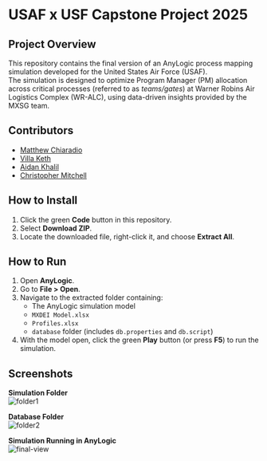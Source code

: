 # USAF x USF Capstone Project 2025

## Project Overview
This repository contains the final version of an AnyLogic process mapping simulation developed for the United States Air Force (USAF).  
The simulation is designed to optimize Program Manager (PM) allocation across critical processes (referred to as *teams/gates*) at Warner Robins Air Logistics Complex (WR-ALC), using data-driven insights provided by the MXSG team.

## Contributors
- [Matthew Chiaradio](https://github.com/matthewchiaradio)
- [Villa Keth](https://github.com/villaketh)
- [Aidan Khalil](https://github.com/aidankhalil)
- [Christopher Mitchell](https://github.com/chrismitchell027)

## How to Install
1. Click the green **Code** button in this repository.
2. Select **Download ZIP**.
3. Locate the downloaded file, right-click it, and choose **Extract All**.

## How to Run
1. Open **AnyLogic**.
2. Go to **File > Open**.
3. Navigate to the extracted folder containing:
   - The AnyLogic simulation model
   - `MXDEI Model.xlsx`
   - `Profiles.xlsx`
   - `database` folder (includes `db.properties` and `db.script`)
4. With the model open, click the green **Play** button (or press **F5**) to run the simulation.

## Screenshots

**Simulation Folder**  
![folder1](https://github.com/user-attachments/assets/4aa88b3e-c54d-4284-9586-6ae21506fb41)

**Database Folder**  
![folder2](https://github.com/user-attachments/assets/9198705e-8763-412f-9c1c-3888c0efc9c8)

**Simulation Running in AnyLogic**  
![final-view](https://github.com/user-attachments/assets/d1b28b34-e546-4b49-8cd5-1836f11f04ec)
